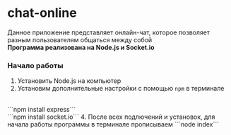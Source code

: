 # chat-online

Данное приложение представляет онлайн-чат, которое позволяет разным пользователям общаться между собой
<br>
**Программа реализована на Node.js и Socket.io**
<br>

### Начало работы
1. Установить Node.js на компьютер
2. Установим дополнительные настройки с помощью ```npm``` в терминале
<br>
```npm install express```
<br>
```npm install socket.io```
4. После всех подлючений и установок, для начала работы программы в терминале прописываем
   ```node index```
